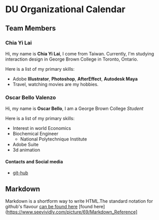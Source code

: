 # DU Organizational Calendar

## Team Members

### Chia Yi Lai

Hi, my name is **Chia Yi Lai**, I come from Taiwan. Currently, I'm studying interaction design in George Brown College in Toronto, Ontario.

Here is a list of my primary skills:
* Adobe **Illustrator**, **Photoshop**, **AfterEffect**, **Autodesk Maya**
* Travel, watching movies are my hobbies.  


### Oscar Bello Valenzo

Hi, my name is **Oscar Bello**, I am a George Brown College *Student*

Here is a list of my primary skills:

* Interest in world Economics
* Biochemical Engineer
  * National Polytechnique Institute
* Adobe Suite
* 3d animation

#### Contacts and Social media

* [git-hub](https://github.com/oscarvalenzo)

## Markdown

Markdown is a shortform way to write HTML.The standard notation for github's flavour [can be found here](https://guides.github.com/features/mastering-markdown/)
[found here](https://www.seevividly.com/picture/69/Markdown_Reference]
